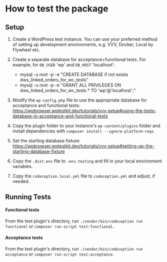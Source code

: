 # How to test the package

## Setup

1) Create a WordPress test instance. You can use your preferred method of setting up development environments, e.g. VVV, Docker, Local by Flywheel etc.
1) Create a separate database for acceptance+functional tests. For example, for `DB_USER` 'wp' and `DB_HOST` 'localhost':

    * mysql -u root -p -e "CREATE DATABASE if not exists dws_linked_orders_for_wc_tests"
    * mysql -u root -p -e "GRANT ALL PRIVILEGES ON dws_linked_orders_for_wc_tests.* TO 'wp'@'localhost';"

1) Modify the `wp-config.php` file to use the appropriate database for acceptance and functional tests: https://wpbrowser.wptestkit.dev/tutorials/vvv-setup#using-the-tests-database-in-acceptance-and-functional-tests
1) Copy the plugin folder to your instance's `wp-content/plugins` folder and install dependencies with `composer install --ignore-platform-reqs`.
1) Set the starting database fixture: https://wpbrowser.wptestkit.dev/tutorials/vvv-setup#setting-up-the-starting-database-fixture
1) Copy the `.dist.env` file to `.env.testing` and fill in your local environment variables.
1) Copy the `codeception.local.yml` file to `codeception.yml` and adjust, if needed.


## Running Tests


#### Functional tests

From the test plugin's directory, run `./vendor/bin/codeception run functional` or `composer run-script test:functional`.

#### Acceptance tests

From the test plugin's directory, run `./vendor/bin/codeception run acceptance` or `composer run-script test:acceptance`.
